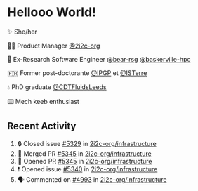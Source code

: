 # Hellooo World!

✨ She/her

👩‍💻 Product Manager [@2i2c-org](https://2i2c.org/)

🐻 Ex-Research Software Engineer [@bear-rsg](https://github.com/bear-rsg) [@baskerville-hpc](https://github.com/baskerville-hpc) 

🇫🇷 Former post-doctorante [@IPGP](https://github.com/IPGP) et [@ISTerre](https://www.isterre.fr/) 

💧 PhD graduate [@CDTFluidsLeeds](https://fluid-dynamics.leeds.ac.uk/) 

⌨️ Mech keeb enthusiast 

## Recent Activity 

<!--START_SECTION:activity-->
1. 🔒 Closed issue [#5329](https://github.com/2i2c-org/infrastructure/issues/5329) in [2i2c-org/infrastructure](https://github.com/2i2c-org/infrastructure)
2. 🎉 Merged PR [#5345](https://github.com/2i2c-org/infrastructure/pull/5345) in [2i2c-org/infrastructure](https://github.com/2i2c-org/infrastructure)
3. 💪 Opened PR [#5345](https://github.com/2i2c-org/infrastructure/pull/5345) in [2i2c-org/infrastructure](https://github.com/2i2c-org/infrastructure)
4. ❗ Opened issue [#5340](https://github.com/2i2c-org/infrastructure/issues/5340) in [2i2c-org/infrastructure](https://github.com/2i2c-org/infrastructure)
5. 🗣 Commented on [#4993](https://github.com/2i2c-org/infrastructure/issues/4993#issuecomment-2574926545) in [2i2c-org/infrastructure](https://github.com/2i2c-org/infrastructure)
<!--END_SECTION:activity-->
